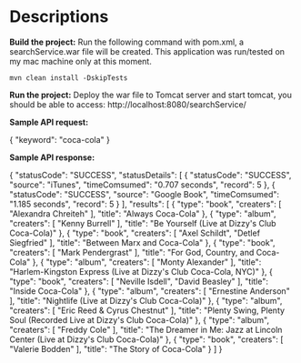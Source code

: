 # Descriptions

**Build the project:**
Run the following command with pom.xml, a searchService.war file will be created. This application was run/tested on my mac machine only at this moment.
```
mvn clean install -DskipTests
```
**Run the project:**
Deploy the war file to Tomcat server and start tomcat, you should be able to access: http://localhost:8080/searchService/

**Sample API request:**

{
	"keyword": "coca-cola"
}

**Sample API response:**

{
    "statusCode": "SUCCESS",
    "statusDetails": [
        {
            "statusCode": "SUCCESS",
            "source": "iTunes",
            "timeComsumed": "0.707 seconds",
            "record": 5
        },
        {
            "statusCode": "SUCCESS",
            "source": "Google Book",
            "timeComsumed": "1.185 seconds",
            "record": 5
        }
    ],
    "results": [
        {
            "type": "book",
            "creaters": [
                "Alexandra Chreiteh"
            ],
            "title": "Always Coca-Cola"
        },
        {
            "type": "album",
            "creaters": [
                "Kenny Burrell"
            ],
            "title": "Be Yourself (Live at Dizzy's Club Coca-Cola)"
        },
        {
            "type": "book",
            "creaters": [
                "Axel Schildt",
                "Detlef Siegfried"
            ],
            "title": "Between Marx and Coca-Cola"
        },
        {
            "type": "book",
            "creaters": [
                "Mark Pendergrast"
            ],
            "title": "For God, Country, and Coca-Cola"
        },
        {
            "type": "album",
            "creaters": [
                "Monty Alexander"
            ],
            "title": "Harlem-Kingston Express (Live at Dizzy's Club Coca-Cola, NYC)"
        },
        {
            "type": "book",
            "creaters": [
                "Neville Isdell",
                "David Beasley"
            ],
            "title": "Inside Coca-Cola"
        },
        {
            "type": "album",
            "creaters": [
                "Ernestine Anderson"
            ],
            "title": "Nightlife (Live at Dizzy's Club Coca-Cola)"
        },
        {
            "type": "album",
            "creaters": [
                "Eric Reed & Cyrus Chestnut"
            ],
            "title": "Plenty Swing, Plenty Soul (Recorded Live at Dizzy's Club Coca-Cola)"
        },
        {
            "type": "album",
            "creaters": [
                "Freddy Cole"
            ],
            "title": "The Dreamer in Me: Jazz at Lincoln Center (Live at Dizzy's Club Coca-Cola)"
        },
        {
            "type": "book",
            "creaters": [
                "Valerie Bodden"
            ],
            "title": "The Story of Coca-Cola"
        }
    ]
}
